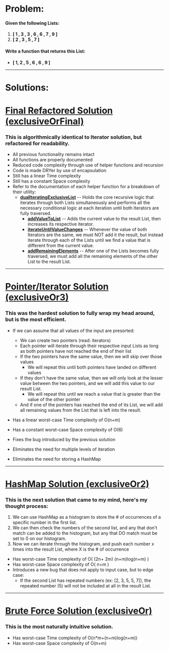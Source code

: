 # Problem:
#### Given the following Lists:
  1.  **[ 1 , 3 , 3 , 6 , 6 , 7 , 9 ]**
  2.  **[ 2 , 3 , 5 , 7 ]**
#### Write a function that returns this List:
* **[ 1, 2 , 5 , 6 , 6 , 9 ]**

---


# **Solutions:**

# [Final Refactored Solution (exclusiveOrFinal)](https://github.com/TrevorGlascock/ExclusiveOrSolution/blob/main/src/com/example/helloworld/HelloWorld.java#L26)

### This is algorithmically identical to Iterator solution, but refactored for readability.
* All previous functionality remains intact
* All functions are properly documented
* Reduced code complexity through use of helper functions and recursion
* Code is made DRYer by use of encapsulation
* Still has a linear Time complexity
* Still has a constant Space complexity
* Refer to the documentation of each helper function for a breakdown of their utility:
  * **[dualIteratingExclusiveList](https://github.com/TrevorGlascock/ExclusiveOrSolution/blob/main/src/com/example/helloworld/HelloWorld.java#L43)** -- Holds the core recursive logic that iterates through both Lists simultaneously and performs all the necessary conditional logic at each iteration until both Iterators are fully traversed.
    * **[addValueToList](https://github.com/TrevorGlascock/ExclusiveOrSolution/blob/main/src/com/example/helloworld/HelloWorld.java#L79)** -- Adds the current value to the result List, then increases its respective iterator.
    * **[iterateUntilValueChanges](https://github.com/TrevorGlascock/ExclusiveOrSolution/blob/main/src/com/example/helloworld/HelloWorld.java#L93)** -- Whenever the value of both Iterators are the same, we must NOT add it the result, but instead iterate through each of the Lists until we find a value that is different from the current value. 
    * **[addRemainingElements](https://github.com/TrevorGlascock/ExclusiveOrSolution/blob/main/src/com/example/helloworld/HelloWorld.java#L117)** -- After one of the Lists becomes fully traversed, we must add all the remaining elements of the other List to the result List.

---

# [Pointer/Iterator Solution (exclusiveOr3)](https://github.com/TrevorGlascock/ExclusiveOrSolution/blob/main/src/com/example/helloworld/HelloWorld.java#L183)
 
### This was the hardest solution to fully wrap my head around, but is the most efficient. 
* If we can assume that all values of the input are presorted:
    * We can create two pointers (read: iterators)
    * Each pointer will iterate through their respective input Lists as long as both pointers have not reached the end of their list
    * If the two pointers have the same value, then we will skip over those values
        * We will repeat this until both pointers have landed on different values
    * If they don't have the same value, then we will only look at the lesser value between the two pointers, and we will add this value to our result List. 
         * We will repeat this until we reach a value that is greater than the value of the other pointer  
    * And if one of the pointers has reached the end of its List, we will add all remaining values from the List that is left into the result. 


* Has a linear worst-case Time complexity of O(n+m)
* Has a constant worst-case Space complexity of O(6)
* Fixes the bug introduced by the previous solution
* Eliminates the need for multiple levels of iteration
* Eliminates the need for storing a HashMap

---

# [HashMap Solution (exclusiveOr2)](https://github.com/TrevorGlascock/ExclusiveOrSolution/blob/main/src/com/example/helloworld/HelloWorld.java#L152)

### This is the next solution that came to my mind, here's my thought process:
1. We can use HashMap as a histogram to store the # of occurrences of a specific number in the first list.
2. We can then check the numbers of the second list, and any that don't match can be added to the histogram, but any that DO match must be set to 0 on our histogram.
3. Now we can iterate through the histogram, and push each number x times into the result List, where X is the # of occurrence


* Has worst-case Time complexity of O( (2n+ 2m) (n+m)log(n+m) )
* Has worst-case Space complexity of O( n+m )
* Introduces a new bug that does not apply to input case, but to edge case:
   * If the second List has repeated numbers (ex: [2, 3, 5, 5, 7]), the repeated number (5) will not be included at all in the result List.

---

# [Brute Force Solution (exclusiveOr)](https://github.com/TrevorGlascock/ExclusiveOrSolution/blob/main/src/com/example/helloworld/HelloWorld.java#L131)

### This is the most naturally intuitive solution.

* Has worst-case Time complexity of O(n*m+(n+m)log(n+m))
* Has worst-case Space complexity of O(n+m)
